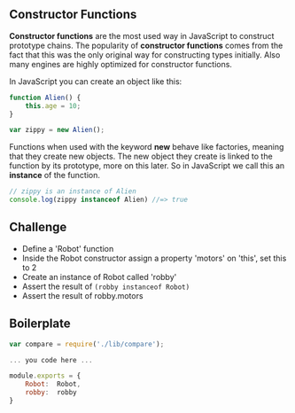 Constructor Functions
---------------------
__Constructor functions__ are the most used way in JavaScript to construct prototype chains. The popularity of __constructor functions__ comes from the fact that this was the only original way for constructing types initially.
Also many engines are highly optimized for constructor functions.

In JavaScript you can create an object like this:

```js
function Alien() {
	this.age = 10;
}

var zippy = new Alien();
```

Functions when used with the keyword __new__ behave like factories, meaning that they create new objects.
The new object they create is linked to the function by its prototype, more on this later. So in JavaScript we call this an __instance__ of the function.

```js
// zippy is an instance of Alien
console.log(zippy instanceof Alien) //=> true
```

Challenge
----------

- Define a 'Robot' function
- Inside the Robot constructor assign a property 'motors' on 'this', set this to 2
- Create an instance of Robot called 'robby'
- Assert the result of `(robby instanceof Robot)`
- Assert the result of robby.motors

Boilerplate
-----------
```js
var compare = require('./lib/compare');

... you code here ...

module.exports = {
	Robot:  Robot,
	robby:  robby
}
```
